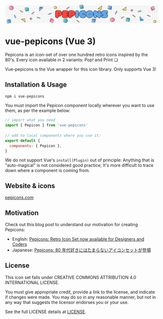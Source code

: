 ![hero](media/pepicons-hero.png?raw=true)

# vue-pepicons (Vue 3)

Pepicons is an icon-set of over one hundred retro icons inspired by the 80's.
Every icon available in 2 variants: Pop! and Print ❏

Vue-pepicons is the Vue wrapper for this icon library. Only supports Vue 3!

## Installation & Usage

```
npm i vue-pepicons
```

You must import the Pepicon component locally wherever you want to use them, as per the example below:

```js
// import what you need
import { Pepicon } from 'vue-pepicons'

// add to local components where you use it:
export default {
  components: { Pepicon },
}
```

We do not support Vue's `install(Plugin)` out of principle: Anything that is "auto-magical" is not considered good practice; It's more difficult to trace down where a component is coming from.

## Website & icons

[pepicons.com](https://pepicons.com)

## Motivation

Check out this blog post to understand our motivation for creating Pepicons:

- English: [Pepicons: Retro Icon Set now available for Designers and Coders](https://lucaban.medium.com/pepicons-retro-icon-set-now-available-for-designers-and-coders-40db866a7460)
- Japanese: [Pepicons: 80 年代好きにはたまらないアイコンセットが登場](https://lucaban.medium.com/pepicons-80年代好きにはたまらないアイコンセットが登場-6e417dcf4a7f)

## License

This icon set falls under CREATIVE COMMONS ATTRIBUTION 4.0 INTERNATIONAL LICENSE.

You must give appropriate credit, provide a link to the license, and indicate if changes were made. You may do so in any reasonable manner, but not in any way that suggests the licensor endorses you or your use.

See the full LICENSE details at [LICENSE](LICENSE).

